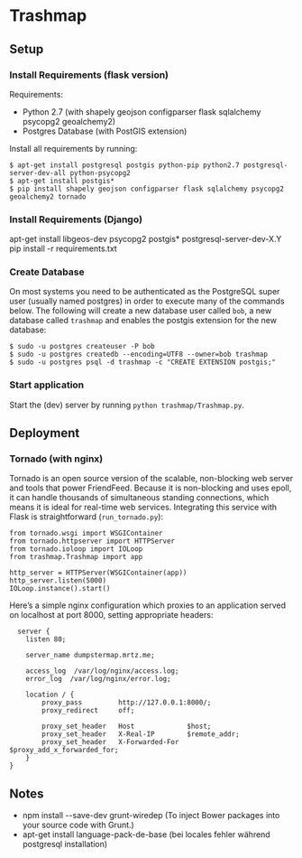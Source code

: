 # Trashmap

## Setup
### Install Requirements (flask version)
Requirements:
* Python 2.7 (with  shapely geojson configparser flask sqlalchemy psycopg2 geoalchemy2)
* Postgres Database (with PostGIS extension)

Install all requirements by running:
```
$ apt-get install postgresql postgis python-pip python2.7 postgresql-server-dev-all python-psycopg2
$ apt-get install postgis*
$ pip install shapely geojson configparser flask sqlalchemy psycopg2 geoalchemy2 tornado
```

### Install Requirements (Django)
apt-get install libgeos-dev psycopg2 postgis* postgresql-server-dev-X.Y
pip install -r requirements.txt

### Create Database
On most systems you need to be authenticated as the PostgreSQL super user (usually named postgres) in order to execute many of the commands below.
The following will create a new database user called `bob`, a new database called `trashmap` and enables the postgis extension for the new database:

```
$ sudo -u postgres createuser -P bob
$ sudo -u postgres createdb --encoding=UTF8 --owner=bob trashmap
$ sudo -u postgres psql -d trashmap -c "CREATE EXTENSION postgis;"
```

### Start application
Start the (dev) server by running `python trashmap/Trashmap.py`.

## Deployment
### Tornado (with nginx)
Tornado is an open source version of the scalable, non-blocking web server and tools that power FriendFeed. Because it is non-blocking and uses epoll, it can handle thousands of simultaneous standing connections, which means it is ideal for real-time web services.
Integrating this service with Flask is straightforward (`run_tornado.py`):
```
from tornado.wsgi import WSGIContainer
from tornado.httpserver import HTTPServer
from tornado.ioloop import IOLoop
from trashmap.Trashmap import app

http_server = HTTPServer(WSGIContainer(app))
http_server.listen(5000)
IOLoop.instance().start()
```

Here’s a simple nginx configuration which proxies to an application served on localhost at port 8000, setting appropriate headers:

```
  server {
    listen 80;

    server_name dumpstermap.mrtz.me;

    access_log  /var/log/nginx/access.log;
    error_log  /var/log/nginx/error.log;

    location / {
        proxy_pass         http://127.0.0.1:8000/;
        proxy_redirect     off;

        proxy_set_header   Host             $host;
        proxy_set_header   X-Real-IP        $remote_addr;
        proxy_set_header   X-Forwarded-For  $proxy_add_x_forwarded_for;
    }
}
```

## Notes
* npm install --save-dev grunt-wiredep (To inject Bower packages into your source code with Grunt.)
* apt-get install language-pack-de-base (bei locales fehler während postgresql installation)
